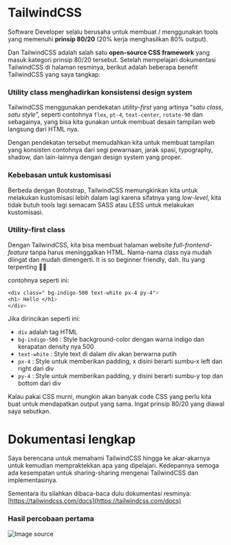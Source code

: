 # TailwindCSS
Software Developer selalu berusaha untuk membuat / menggunakan tools yang memenuhi **prinsip 80/20** (20% kerja menghasilkan 80% output).

Dan TailwindCSS adalah salah satu **open-source CSS framework** yang masuk kategori prinsip 80/20 tersebut. Setelah mempelajari dokumentasi TailwindCSS di halaman resminya, berikut adalah beberapa benefit TailwindCSS yang saya tangkap:

### Utility class menghadirkan konsistensi design system
TailwindCSS menggunakan pendekatan _utility-first_ yang artinya “_satu class, satu style_”, seperti contohnya `flex`, `pt-4`, `text-center`, `rotate-90` dan sebagainya, yang bisa kita gunakan untuk membuat desain tampilan web langsung dari HTML nya.

Dengan pendekatan tersebut memudahkan kita untuk membuat tampilan yang konsisten contohnya dari segi pewarnaan, jarak spasi, typography, shadow, dan lain-lainnya dengan design system yang proper.

### Kebebasan untuk kustomisasi
Berbeda dengan Bootstrap, TailwindCSS memungkinkan kita untuk melakukan kustomisasi lebih dalam lagi karena sifatnya yang _low-level_, kita tidak butuh tools lagi semacam SASS atau LESS untuk melakukan kustomisasi. 

### Utility-first class
Dengan TailwindCSS, kita bisa membuat halaman website _full-frontend-feature_ tanpa harus meninggalkan HTML. Nama-nama class nya mudah diingat dan mudah dimengerti. It is so beginner friendly, dah. Itu yang terpenting 👌🏻

contohnya seperti ini:
```css
<div class=" bg-indigo-500 text-white px-4 py-4">
<h1> Hello </h1>
</div>
```

Jika dirincikan seperti ini:
- `div` adalah tag HTML
- `bg-indigo-500` : Style background-color dengan warna indigo dan kerapatan density nya 500
- `text-white` : Style text di dalam div akan berwarna putih
- `px-4` : Style untuk memberikan padding, x disini berarti sumbu-x left dan right dari div
- `py-4` : Style untuk memberikan padding, y disini berarti sumbu-y top dan bottom dari div

Kalau pakai CSS murni, mungkin akan banyak code CSS yang perlu kita buat untuk mendapatkan output yang sama. Ingat prinsip 80/20 yang diawal saya sebutkan. 

# Dokumentasi lengkap
Saya berencana untuk memahami TailwindCSS hingga ke akar-akarnya untuk kemudian mempraktekkan apa yang dipelajari. Kedepannya semoga ada kesempatan untuk sharing-sharing mengenai TailwindCSS dan implementasinya.

Sementara itu silahkan dibaca-baca dulu dokumentasi resminya: 
[https://tailwindcss.com/docs](https://tailwindcss.com/docs)

### Hasil percobaan pertama

![Image source](https://user-images.githubusercontent.com/3937792/105792929-cf375d80-5fba-11eb-8eb2-284b889eeece.png)